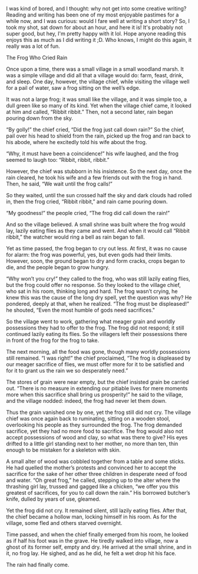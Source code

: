 I was kind of bored, and I thought: why not get into some creative writing? Reading and writing has been one of my most enjoyable pastimes for a while now, and I was curious: would I fare well at writing a short story? So, I took my shot, sat down for about an hour, and here it is! It's probably not super good, but hey, I'm pretty happy with it lol. Hope anyone reading this enjoys this as much as I did writing it ;D. Who knows, I might do this again, it really was a lot of fun.


The Frog Who Cried Rain

Once upon a time, there was a small village in a small woodland marsh. It was a simple village and did all that a village would do: farm, feast, drink, and sleep. One day, however, the village chief, while visiting the village well for a pail of water, saw a frog sitting on the well’s edge. 

It was not a large frog; it was small like the village, and it was simple too, a dull green like so many of its kind. Yet when the village chief came, it looked at him and called, “Ribbit ribbit.” Then, not a second later, rain began pouring down from the sky. 

“By golly!” the chief cried, “Did the frog just call down rain?” So the chief, pail over his head to shield from the rain, picked up the frog and ran back to his abode, where he excitedly told his wife about the frog. 

“Why, it must have been a coincidence!” his wife laughed, and the frog seemed to laugh too: “Ribbit, ribbit, ribbit.”

However, the chief was stubborn in his insistence. So the next day, once the rain cleared, he took his wife and a few friends out with the frog in hand. Then, he said, “We wait until the frog calls!”

So they waited, until the sun crossed half the sky and dark clouds had rolled in, then the frog cried, “Ribbit ribbit,” and rain came pouring down.

“My goodness!” the people cried, “The frog did call down the rain!”

And so the village believed. A small shrine was built where the frog would lay, lazily eating flies as they came and went. And when it would call “Ribbit ribbit,” the watcher would ring a bell as rain began to fall.

Yet as time passed, the frog began to cry out less. At first, it was no cause for alarm: the frog was powerful, yes, but even gods had their limits. However, soon, the ground began to dry and form cracks, crops began to die, and the people began to grow hungry.

“Why won’t you cry!” they called to the frog, who was still lazily eating flies, but the frog could offer no response. So they looked to the village chief, who sat in his room, thinking long and hard. The frog wasn’t crying, he knew this was the cause of the long dry spell, yet the question was why? He pondered, deeply at that, when he realized. “The frog must be displeased!” he shouted, “Even the most humble of gods need sacrifices."

So the village went to work, gathering what meager grain and worldly possessions they had to offer to the frog. The frog did not respond; it still continued lazily eating its flies. So the villagers left their possessions there in front of the frog for the frog to take.

The next morning, all the food was gone, though many worldly possessions still remained. “I was right!” the chief proclaimed, “The frog is displeased by our meager sacrifice of flies, we must offer more for it to be satisfied and for it to grant us the rain we so desperately need.”

The stores of grain were near empty, but the chief insisted grain be carried out. “There is no measure in extending our pitiable lives for mere moments more when this sacrifice shall bring us prosperity!” he said to the village, and the village nodded: indeed, the frog had never let them down.

Thus the grain vanished one by one, yet the frog still did not cry. The village chief was once again back to ruminating, sitting on a wooden stool, overlooking his people as they surrounded the frog. The frog demanded sacrifice, yet they had no more food to sacrifice. The frog would also not accept possessions of wood and clay, so what was there to give? His eyes drifted to a little girl standing next to her mother, no more than ten, thin enough to be mistaken for a skeleton with skin.

A small alter of wood was cobbled together from a table and some sticks. He had quelled the mother’s protests and convinced her to accept the sacrifice for the sake of her other three children in desperate need of food and water. “Oh great frog,” he called, stepping up to the alter where the thrashing girl lay, trussed and gagged like a chicken, “we offer you this greatest of sacrifices, for you to call down the rain.” His borrowed butcher’s knife, dulled by years of use, gleamed.

Yet the frog did not cry. It remained silent, still lazily eating flies. After that, the chief became a hollow man, locking himself in his room. As for the village, some fled and others starved overnight. 

Time passed, and when the chief finally emerged from his room, he looked as if half his foot was in the grave. He tiredly walked into village, now a ghost of its former self, empty and dry. He arrived at the small shrine, and in it, no frog lay. He sighed, and as he did, he felt a wet drop hit his face.

The rain had finally come.
